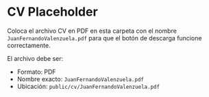 # CV Placeholder

Coloca el archivo CV en PDF en esta carpeta con el nombre `JuanFernandoValenzuela.pdf` para que el botón de descarga funcione correctamente.

El archivo debe ser:
- Formato: PDF
- Nombre exacto: `JuanFernandoValenzuela.pdf`
- Ubicación: `public/cv/JuanFernandoValenzuela.pdf`